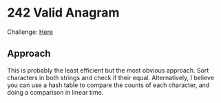 # 242 Valid Anagram 
Challenge: [Here](https://leetcode.com/problems/valid-anagram/)

## Approach
This is probably the least efficient but the most obvious approach. Sort characters in both strings and check if their equal.
Alternatively, I believe you can use a hash table to compare the counts of each character, and doing a comparison in linear time.
